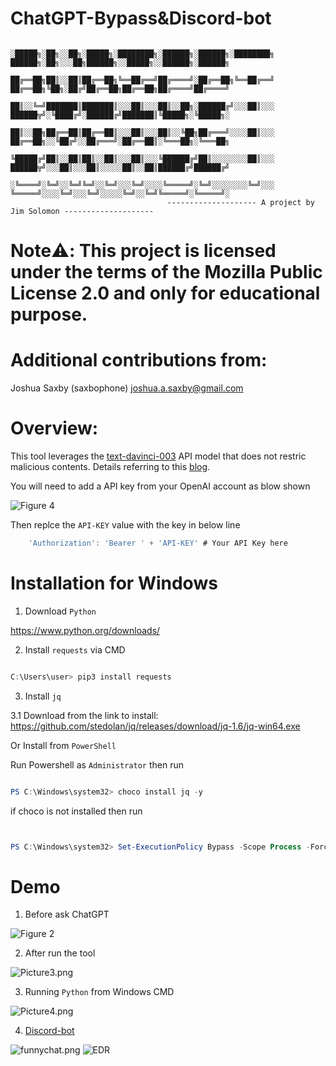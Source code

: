 # ChatGPT-Bypass&Discord-bot            

              ░█████╗░██╗░░██╗░█████╗░████████╗░██████╗░██████╗░████████╗  ██████╗░██╗░░░██╗██████╗░░█████╗░░██████╗░██████╗
              ██╔══██╗██║░░██║██╔══██╗╚══██╔══╝██╔════╝░██╔══██╗╚══██╔══╝  ██╔══██╗╚██╗░██╔╝██╔══██╗██╔══██╗██╔════╝██╔════╝
              ██║░░╚═╝███████║███████║░░░██║░░░██║░░██╗░██████╔╝░░░██║░░░  ██████╦╝░╚████╔╝░██████╔╝███████║╚█████╗░╚█████╗░
              ██║░░██╗██╔══██║██╔══██║░░░██║░░░██║░░╚██╗██╔═══╝░░░░██║░░░  ██╔══██╗░░╚██╔╝░░██╔═══╝░██╔══██║░╚═══██╗░╚═══██╗
              ╚█████╔╝██║░░██║██║░░██║░░░██║░░░╚██████╔╝██║░░░░░░░░██║░░░  ██████╦╝░░░██║░░░██║░░░░░██║░░██║██████╔╝██████╔╝
              ░╚════╝░╚═╝░░╚═╝╚═╝░░╚═╝░░░╚═╝░░░░╚═════╝░╚═╝░░░░░░░░╚═╝░░░  ╚═════╝░░░░╚═╝░░░╚═╝░░░░░╚═╝░░╚═╝╚═════╝░╚═════╝░
                                       -------------------- A project by Jim Solomon --------------------

# Note:warning:: This project is licensed under the terms of the Mozilla Public License 2.0 and only for educational purpose.

# Additional contributions from: 

Joshua Saxby (saxbophone) <joshua.a.saxby@gmail.com>

# Overview:

This tool leverages the [text-davinci-003](https://platform.openai.com/docs/models/gpt-3-5) API model that does not restric malicious contents. Details referring to this [blog](https://arstechnica.com/information-technology/2023/02/now-open-fee-based-telegram-service-that-uses-chatgpt-to-generate-malware/).

You will need to add a API key from your OpenAI account as blow shown

![Figure 4](https://github.com/JimSolomon/ChatGPT-Bypass/blob/main/API.png)

Then replce the `API-KEY` value with the key in below line

```js
    'Authorization': 'Bearer ' + 'API-KEY' # Your API Key here
```

# Installation for Windows 

1. Download `Python`

https://www.python.org/downloads/

2. Install `requests` via CMD

```powershell

C:\Users\user> pip3 install requests

```
3. Install `jq`

3.1 Download from the link to install: 
https://github.com/stedolan/jq/releases/download/jq-1.6/jq-win64.exe

Or Install from `PowerShell`

Run Powershell as `Administrator` then run

```powershell

PS C:\Windows\system32> choco install jq -y 

```

if choco is not installed then run

```powershell


PS C:\Windows\system32> Set-ExecutionPolicy Bypass -Scope Process -Force; [System.Net.ServicePointManager]::SecurityProtocol = [System.Net.ServicePointManager]::SecurityProtocol -bor 3072; iex ((New-Object System.Net.WebClient).DownloadString('https://community.chocolatey.org/install.ps1')) 


```


# Demo

1. Before ask ChatGPT


![Figure 2](https://github.com/JimSolomon/ChatGPT-Bypass/blob/main/Figure%202.png)


2. After run the tool

![Picture3.png](https://github.com/JimSolomon/ChatGPT-Bypass/blob/main/Figure%203.png)

3. Running `Python` from Windows CMD

![Picture4.png](https://github.com/JimSolomon/ChatGPT-Bypass/blob/main/Windows.png)

4. [Discord-bot](https://github.com/JimSolomon/ChatGPT-Bypass/blob/main/discord-bot.py)


![funnychat.png](https://github.com/JimSolomon/ChatGPT-Bypass/blob/main/2023-04-02_12-18.png)
![EDR](https://github.com/JimSolomon/ChatGPT-Bypass-Discord-bot/blob/main/EDR.png)

